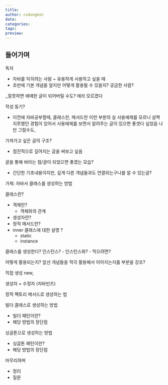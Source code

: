 ```yaml
---
title: 
author: codongmin
date: 
categories: 
tags: 
preview:
---
```


## 들어가며

독자 
- 자바를 익히려는 사람 ~ 유용하게 사용하고 싶을 때
- 초반에 기본 개념을 알지만 어떻게 활용될 수 있을지? 궁금한 사람?

,,잘못하면 애매한 글이 되어버릴 수도? 에라 모르겠다

작성 동기? 
- 이전에 자바공부할때, 클래스란, 메서드란 이런 부분의 실 사용예제를 모르니 살짝 지루했던 경험이 있어서 사용에제를 보면서 알려주는 글이 있으면 좋겟다 싶었음 나만 그럴수도,

가져가고 싶은 글의 구조?
- 점진적으로 깊어지는 글을 써보고 싶음

글을 통해 바라는 점/글이 되었으면 좋겠는 모습? 
- 간단한 기초내용이지만, 깊게 다른 개념들과도 연결되는구나를 알 수 있는글? 


가제: 자바서 클래스를 생성하는 방법 

클래스란?
- 객체란? 
	- 객체와의 관계 
- 생성자란?
- 정적 메서드란? 
- inner 클래스에 대한 설명 ?
	- static
	- instance

클래스를 생성한다?
인스턴스?
	- 인스턴스화?
	- 막으려면?

어떻게 활용되는지? 
앞선 개념들을 적극 활용해서 이어지는지를 부분을 강조? 

직접 생성 new, 

생성자 + 수정자 (자바빈즈)

정적 팩토리 메서드로 생성하는 법 

빌더 클래스로 생성하는 방법
- 빌더 패턴이란? 
- 해당 방법의 장단점

싱글톤으로 생성하는 방법 
- 싱글톤 패턴이란?
- 해당 방법의 장단점


마무리하며
- 정리 
- 질문

